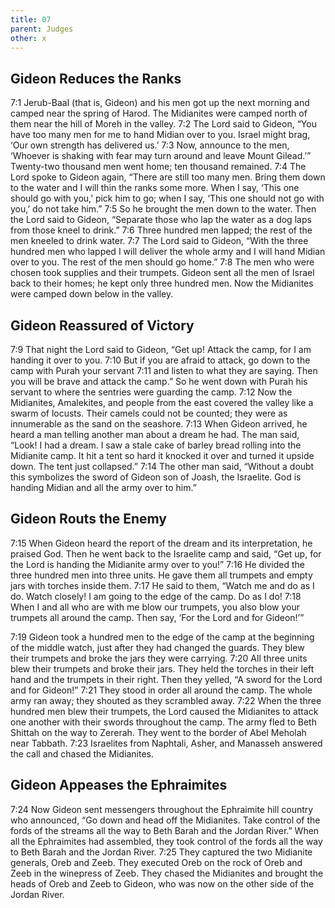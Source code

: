 ```yaml
---
title: 07
parent: Judges
other: x
---
```



## Gideon Reduces the Ranks

<a name="7:1">7:1</a> Jerub-Baal (that is, Gideon) and his men got up the next morning and camped near the spring of Harod. The Midianites were camped north of them near the hill of Moreh in the valley. <a name="7:2">7:2</a> The Lord said to Gideon, “You have too many men for me to hand Midian over to you. Israel might brag, ‘Our own strength has delivered us.’ <a name="7:3">7:3</a> Now, announce to the men, ‘Whoever is shaking with fear may turn around and leave Mount Gilead.’” Twenty-two thousand men went home; ten thousand remained. <a name="7:4">7:4</a> The Lord spoke to Gideon again, “There are still too many men. Bring them down to the water and I will thin the ranks some more. When I say, ‘This one should go with you,’ pick him to go; when I say, ‘This one should not go with you,’ do not take him.” <a name="7:5">7:5</a> So he brought the men down to the water. Then the Lord said to Gideon, “Separate those who lap the water as a dog laps from those kneel to drink.” <a name="7:6">7:6</a> Three hundred men lapped; the rest of the men kneeled to drink water. <a name="7:7">7:7</a> The Lord said to Gideon, “With the three hundred men who lapped I will deliver the whole army and I will hand Midian over to you. The rest of the men should go home.” <a name="7:8">7:8</a> The men who were chosen took supplies and their trumpets. Gideon sent all the men of Israel back to their homes; he kept only three hundred men. Now the Midianites were camped down below in the valley.

## Gideon Reassured of Victory

<a name="7:9">7:9</a> That night the Lord said to Gideon, “Get up! Attack the camp, for I am handing it over to you. <a name="7:10">7:10</a> But if you are afraid to attack, go down to the camp with Purah your servant <a name="7:11">7:11</a> and listen to what they are saying. Then you will be brave and attack the camp.” So he went down with Purah his servant to where the sentries were guarding the camp. <a name="7:12">7:12</a> Now the Midianites, Amalekites, and people from the east covered the valley like a swarm of locusts. Their camels could not be counted; they were as innumerable as the sand on the seashore. <a name="7:13">7:13</a> When Gideon arrived, he heard a man telling another man about a dream he had. The man said, “Look! I had a dream. I saw a stale cake of barley bread rolling into the Midianite camp. It hit a tent so hard it knocked it over and turned it upside down. The tent just collapsed.” <a name="7:14">7:14</a> The other man said, “Without a doubt this symbolizes the sword of Gideon son of Joash, the Israelite. God is handing Midian and all the army over to him.”

## Gideon Routs the Enemy

<a name="7:15">7:15</a> When Gideon heard the report of the dream and its interpretation, he praised God. Then he went back to the Israelite camp and said, “Get up, for the Lord is handing the Midianite army over to you!” <a name="7:16">7:16</a> He divided the three hundred men into three units. He gave them all trumpets and empty jars with torches inside them. <a name="7:17">7:17</a> He said to them, “Watch me and do as I do. Watch closely! I am going to the edge of the camp. Do as I do! <a name="7:18">7:18</a> When I and all who are with me blow our trumpets, you also blow your trumpets all around the camp. Then say, ‘For the Lord and for Gideon!’”

<a name="7:19">7:19</a> Gideon took a hundred men to the edge of the camp at the beginning of the middle watch, just after they had changed the guards. They blew their trumpets and broke the jars they were carrying. <a name="7:20">7:20</a> All three units blew their trumpets and broke their jars. They held the torches in their left hand and the trumpets in their right. Then they yelled, “A sword for the Lord and for Gideon!” <a name="7:21">7:21</a> They stood in order all around the camp. The whole army ran away; they shouted as they scrambled away. <a name="7:22">7:22</a> When the three hundred men blew their trumpets, the Lord caused the Midianites to attack one another with their swords throughout the camp. The army fled to Beth Shittah on the way to Zererah. They went to the border of Abel Meholah near Tabbath. <a name="7:23">7:23</a> Israelites from Naphtali, Asher, and Manasseh answered the call and chased the Midianites.

## Gideon Appeases the Ephraimites

<a name="7:24">7:24</a> Now Gideon sent messengers throughout the Ephraimite hill country who announced, “Go down and head off the Midianites. Take control of the fords of the streams all the way to Beth Barah and the Jordan River.” When all the Ephraimites had assembled, they took control of the fords all the way to Beth Barah and the Jordan River. <a name="7:25">7:25</a> They captured the two Midianite generals, Oreb and Zeeb. They executed Oreb on the rock of Oreb and Zeeb in the winepress of Zeeb. They chased the Midianites and brought the heads of Oreb and Zeeb to Gideon, who was now on the other side of the Jordan River.